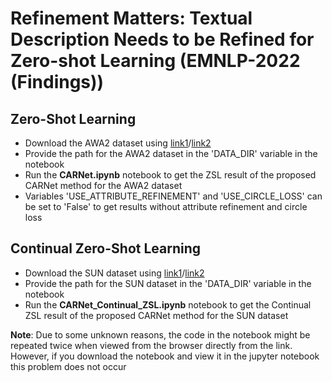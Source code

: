 # Refinement Matters: Textual Description Needs to be Refined for Zero-shot Learning (EMNLP-2022 (Findings))

## Zero-Shot Learning
- Download the AWA2 dataset using [link1](https://ucd87450812424dd5f5310084846.dl.dropboxusercontent.com/zip_download_get/BPxEKZxCv9OoR_JMA5jDhKlGlOLf6nXklQwUj2Fe6N45oaETF5UWcbWc_wkabae6xEtlJ6JIqfsF39A34c5w_qdIB4eeEMoX0b1IWKrDsHhi-Q?_download_id=9877838024212446752499356269108523061931480590683578519375119005&_notify_domain=www.dropbox.com)/[link2](https://www.dropbox.com/scl/fo/2a0lr4jjagfeok2cixsrv/h?dl=0&rlkey=0xn642sr9jsraacfnta1ti44d)
- Provide the path for the AWA2 dataset in the 'DATA_DIR' variable in the notebook 
- Run the **CARNet.ipynb** notebook to get the ZSL result of the proposed CARNet method for the AWA2 dataset 
- Variables 'USE_ATTRIBUTE_REFINEMENT' and 'USE_CIRCLE_LOSS' can be set to 'False' to get results without attribute refinement and circle loss 

## Continual Zero-Shot Learning
- Download the SUN dataset using [link1](https://uc5ffbbb53f9f9217615934f2b2f.dl.dropboxusercontent.com/zip_download_get/BQI5Zp1DQAqojOtijf36Lhg_MBdrrzpWpeDYLVBbCIew7TlhDZU75zD05UfQxKWvtlUUJPSipJ3mbXWPEWnQ8ex1CWG1qX8N5T99uzR6hjHSsQ?_download_id=5356830093390168981119861421958363831398700242488987834147786131&_notify_domain=www.dropbox.com)/[link2](https://www.dropbox.com/scl/fo/rnqfy39yunaiv04ducq99/h?dl=0&rlkey=eb7yqamjn03mlrux5udl9qrft)
- Provide the path for the SUN dataset in the 'DATA_DIR' variable in the notebook 
- Run the **CARNet_Continual_ZSL.ipynb** notebook to get the Continual ZSL result of the proposed CARNet method for the SUN dataset 

**Note**: Due to some unknown reasons, the code in the notebook might be repeated twice when viewed from the browser directly from the link. However, if you download the notebook and view it in the jupyter notebook this problem does not occur 
